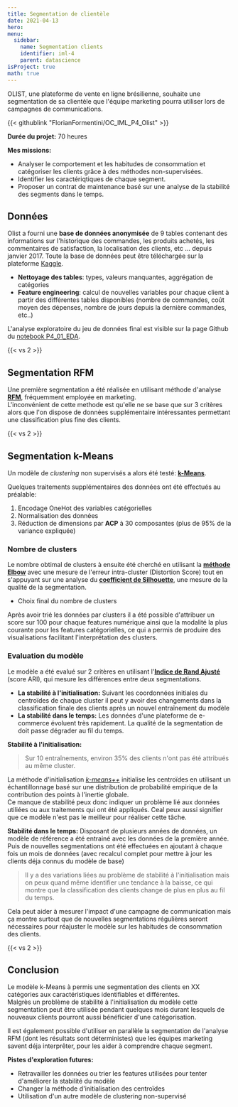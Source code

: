 ```yaml
---
title: Segmentation de clientèle
date: 2021-04-13
hero: 
menu:
  sidebar:
    name: Segmentation clients
    identifier: iml-4
    parent: datascience
isProject: true
math: true
---
```


OLIST, une plateforme de vente en ligne brésilienne, souhaite une segmentation de sa clientèle que l'équipe marketing pourra utiliser lors de campagnes de communications.
<!--more-->

{{< githublink "FlorianFormentini/OC_IML_P4_Olist" >}}

**Durée du projet:** 70 heures

**Mes missions:** 
- Analyser le comportement et les habitudes de consommation et catégoriser les clients grâce à des méthodes non-supervisées.
- Identifier les caractériqtiques de chaque segment.
- Proposer un contrat de maintenance basé sur une analyse de la stabilité des segments dans le temps.

## Données
Olist a fourni une **base de données anonymisée** de 9 tables contenant des informations sur l'historique des commandes, les produits achetés, les commentaires de satisfaction, la localisation des clients, etc ... depuis janvier 2017.
Toute la base de données peut être téléchargée sur la plateforme [Kaggle](https://www.kaggle.com/datasets/olistbr/brazilian-ecommerce).

- **Nettoyage des tables**: types, valeurs manquantes, aggrégation de catégories
- **Feature engineering**: calcul de nouvelles variables pour chaque client à partir des différentes tables disponibles (nombre de commandes, coût moyen des dépenses, nombre de jours depuis la dernière commandes, etc..)

L'analyse exploratoire du jeu de données final est visible sur la page Github du [notebook P4_01_EDA]().

{{< vs 2 >}}

## Segmentation RFM
Une première segmentation a été réalisée en utilisant méthode d'analyse [**RFM**](https://www.wizishop.fr/blog/dossier-la-segmentation-clients-la-methode-rfm-partie-2.html), fréquemment employée en marketing.  
L'inconvénient de cette methode est qu'elle ne se base que sur 3 critères alors que l'on dispose de données supplémentaire intéressantes permettant une classification plus fine des clients.

<!-- {{< split 6 6>}}
{{< img src="" title="" >}}
---
{{< img src="" title="" >}}
{{< /split >}}
-->

{{< vs 2 >}}

## Segmentation k-Means
Un modèle de *clustering* non supervisés a alors été testé: [**k-Means**](https://en.wikipedia.org/wiki/K-means_clustering).

Quelques traitements supplémentaires des données ont été effectués au préalable:
1. Encodage OneHot des variables catégorielles
2. Normalisation des données
3. Réduction de dimensions par **ACP** à 30 composantes (plus de 95% de la variance expliquée)

### Nombre de clusters
Le nombre obtimal de clusters à ensuite été cherché en utilisant la [**méthode Elbow**](https://en.wikipedia.org/wiki/Elbow_method_(clustering)) avec une mesure de l'erreur intra-cluster (Distortion Score) tout en s'appuyant sur une analyse du [**coefficient de Silhouette**](https://en.wikipedia.org/wiki/Elbow_method_(clustering)), une mesure de la qualité de la segmentation.

<!-- img elbow -->
<!-- img silhouette -->

- Choix final du nombre de clusters

Après avoir trié les données par clusters il a été possible d'attribuer un score sur 100 pour chaque features numérique ainsi que la modalité la plus courante pour les features catégorielles, ce qui a permis de produire des visualisations facilitant l'interprétation des clusters.

### Evaluation du modèle

Le modèle a été evalué sur 2 critères en utilisant l'[**Indice de Rand Ajusté**](https://en.wikipedia.org/wiki/Rand_index) (score ARI), qui mesure les différences entre deux segmentations.
- **La stabilité à l'initialisation:** Suivant les coordonnées initiales du centroïdes de chaque cluster il peut y avoir des changements dans la classification finale des clients après un nouvel entraînement du modèle
- **La stabilité dans le temps:** Les données d'une plateforme de e-commerce évoluent très rapidement. La qualité de la segmentation de doit passe dégrader au fil du temps.

**Stabilité à l'initialisation:**
<!-- img init stability -->
> Sur 10 entraînements, environ 35% des clients n'ont pas été attribués au même cluster.

La méthode d'initialisation [*k-means++*](https://en.wikipedia.org/wiki/K-means%2B%2B) initialise les centroïdes en utilisant un échantillonnage basé sur une distribution de probabilité empirique de la contribution des points à l'inertie globale.  
Ce manque de stabilité peux donc indiquer un problème lié aux données utiliées ou aux traitements qui ont été appliqués. Ceal peux aussi signifier que ce modèle n'est pas le meilleur pour réaliser cette tâche.

**Stabilité dans le temps:**
Disposant de plusieurs années de données, un modèle de référence a été entrainé avec les données de la première année. Puis de nouvelles segmentations ont été effectuées en ajoutant à chaque fois un mois de données (avec recalcul complet pour mettre à jour les clients déja connus du modèle de base)

<!-- img stability time -->
> Il y a des variations liées au problème de stabilité à l'initialisation mais on peux quand même identifier une tendance à la baisse, ce qui montre que la classification des clients change de plus en plus au fil du temps.  

Cela peut aider à mesurer l'impact d'une campagne de communication mais ça montre surtout que de nouvelles segmentations régulières seront nécessaires pour réajuster le modèle sur les habitudes de consommation des clients.

{{< vs 2 >}}

## Conclusion

Le modèle k-Means à permis une segmentation des clients en XX catégories aux caractéristiques identifiables et différentes.  
Malgrès un problème de stabilité à l'initialisation du modèle cette segmentation peut être utilisée pendant quelques mois durant lesquels de nouveaux clients pourront aussi bénéficier d'une catégorisation.

Il est également possible d'utiliser en parallèle la segmentation de l'analyse RFM (dont les résultats sont déterministes) que les équipes marketing savent déja interprêter, pour les aider à comprendre chaque segment.

**Pistes d'exploration futures:**
- Retravailler les données ou trier les features utilisées pour tenter d'améliorer la stabilité du modèle
- Changer la méthode d'initialisation des centroïdes
- Utilisation d'un autre modèle de clustering non-supervisé